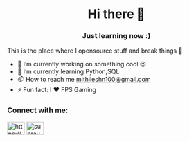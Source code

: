 <h1 align="center">Hi there 👋</h1>
<h3 align="center">Just learning now :)</h3>

This is the place where I opensource stuff and break things 🤣

- 🔭  I’m currently working on something cool 😉
- 🌱  I’m currently learning Python,SQL
- 📫 How to reach me mithileshn100@gmail.com
- ⚡  Fun fact: I ❤️ FPS Gaming

<h3 align="left">Connect with me:</h3>
<p align="left">
<a href="https://www.linkedin.com/in/mithilesh-naik-470383226/" target="blank"><img align="center" src="https://raw.githubusercontent.com/rahuldkjain/github-profile-readme-generator/master/src/images/icons/Social/linked-in-alt.svg" alt="https://www.linkedin.com/in/suprava-panda/" height="30" width="40" /></a>
<a href="https://www.instagram.com/mithilessshh/" target="blank"><img align="center" src="https://raw.githubusercontent.com/rahuldkjain/github-profile-readme-generator/master/src/images/icons/Social/instagram.svg" alt="supravvvaa" height="30" width="40" /></a>
</p>
<!---
mithilessshh/mithilessshh is a ✨ special ✨ repository because its `README.md` (this file) appears on your GitHub profile.
You can click the Preview link to take a look at your changes.
--->

